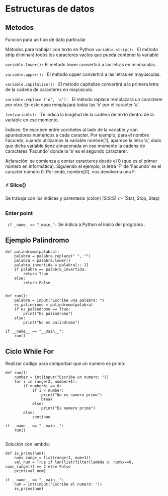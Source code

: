 # Estructuras de datos

## Metodos
Funcion para un tipo de dato particular

Métodos para trabajar con texto en Python
```variable.strip(): ```
El método strip eliminará todos los caracteres vacíos que pueda contener la variable

```variable.lower():``` 
El método lower convertirá a las letras en minúsculas.

```variable.upper(): ```
El método upper convertirá a las letras en mayúsculas.

```variable.capitalize(): ```
El método capitalize convertirá a la primera letra de la cadena de caracteres en mayúscula.

```variable.replace (‘o’, ‘a’): ```
El método replace remplazará un caracterer por otro. En este caso remplazará todas las ‘o’ por el caracter ‘a’.

```len(variable): ```
Te indica la longitud de la cadena de texto dentro de la variable en ese momento.

Índices:
Se escriben entre corchetes al lado de la variable y son apuntadores numéricos a cada caracter. Por ejemplo, para el nombre Facundo, cuando utilizamos la variable nombre[1], aparece la letra ‘a’, dado que dicha variable tiene almacenada en ese momento la cadena de caracteres ‘Facundo’ donde la ‘a’ es el segundo caracterer.

Aclaración: se comienza a contar caracteres desde el 0 (que es el primer número en informática). Siguiendo el ejemplo, la letra ‘F’ de ‘Facundo’ es el caracter número 0. Por ende, nombre[0], nos devolvería una F.

### :zap: Slice()

Se trabaja con los indices y parentesis (colon) [S:S:S] :point_right: (Stat, Stop, Step)

### Enter point
``` if _name_ == "_main_":```  Se indica a Python el inicio del programa .
## Ejemplo Palindromo
```
def palindromo(palabra):
    palabra = palabra.replace(" ", "")
    palabra = palabra.lower()
    palabra_invertida = palabra[::-1]
    if palabra == palabra_invertida:
        return True
    else:
        return False


def run():
    palabra = input("Escribe una palabra: ")
    es_palindromo = palindromo(palabra)
    if es_palindromo == True:
        print("Es palindromo")
    else:
        print("No es palindromo")

if __name__ == "__main__":
    run()   
```
## Ciclo While For
Realizar codigo para comporbar que un numero es primo:
```
def run():
    number = int(input("Escribe un numero: "))
    for i in range(2, number+1):
        if number%i == 0:
            if i < number:
                print("No es numero primo")
                break
            else:
                print("Es numero primo")
        else:
            continue
  
if __name__ == "__main__":
    run()
  
```
Solución con lambda:
```
def is_prime(num):
    nums_range = list(range(1, num+1))
    val_num = True if len(list(filter(lambda x: num%x==0, nums_range))) == 2 else False
    print(val_num)
    
if __name__ == "__main__":
    num = int(input("Escribe el numero: "))
    is_prime(num)
```


